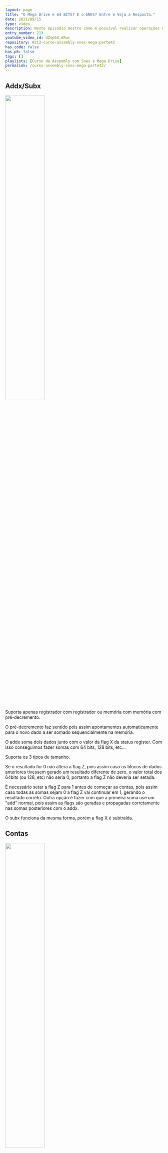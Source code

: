 ```yaml
---
layout: page
title: "O Mega Drive é 64 BITS? E o SNES? Entre e Veja a Resposta."
date: 2021/09/15
type: video
description: Neste episódio mostro como é possível realizar operações de 64bits com o Mega Drive.
entry_number: 213
youtube_video_id: dZvp6X_dRuc
repository: 0213-curso-assembly-snes-mega-parte42
has_code: false
has_p5: false
tags: []
playlists: [Curso de Assembly com Snes e Mega Drive]
permalink: /curso-assembly-snes-mega-parte42/
---
```


## Addx/Subx

<img src="/pages_data/{{page.repository}}/img1.jpg" style="opacity:0.8; width:50%;"/>

Suporta apenas registrador com registrador ou memória com memória com pré-decremento.

O pré-decremento faz sentido pois assim apontamentos automaticamente para o novo dado a ser somado sequencialmente na memória.

O addx soma dois dados junto com o valor da flag X da status register. Com isso conseguimos fazer somas com 64 bits, 128 bits, etc...

Suporta os 3 tipos de tamanho.

Se o resultado for 0 não altera a flag Z, pois assim caso os blocos de dados anteriores tivessem gerado um resultado diferente de zero, o valor total dos 64bits (ou 128, etc) não seria 0, portanto a flag Z não deveria ser setada.

É necessário setar a flag Z para 1 antes de começar as contas, pois assim caso todas as somas sejam 0 a flag Z vai continuar em 1, gerando o resultado correto. Outra opção é fazer com que a primeira soma use um "add" normal, pois assim as flags são geradas e propagadas corretamente nas somas posteriores com o addx.

O subx funciona da mesma forma, porém a flag X é subtraída.

## Contas

<img src="/pages_data/{{page.repository}}/img2.jpg" style="opacity:0.8; width:50%;"/>

## Contas Hexadecimal

<img src="/pages_data/{{page.repository}}/img3.jpg" style="opacity:0.8; width:50%;"/>

<img src="/pages_data/{{page.repository}}/img4.jpg" style="opacity:0.8; width:50%;"/>

<img src="/pages_data/{{page.repository}}/img5.jpg" style="opacity:0.8; width:50%;"/>

<img src="/pages_data/{{page.repository}}/img6.jpg" style="opacity:0.8; width:50%;"/>

A Flag Z tem que ficar com 0, mesmo que a última operação tenha gerado um zero, pois o valor total dos 64 bits é diferente de zero.

<img src="/pages_data/{{page.repository}}/img7.jpg" style="opacity:0.8; width:50%;"/>

A Flag Z tem que ficar com 1.

## Neg/Negx

<img src="/pages_data/{{page.repository}}/img8.jpg" style="opacity:0.8; width:50%;"/>

O neg faz o complemento de 2 do dado no registrador ou memória.

A instrução neg subtrai o dado de 0, que é o mesmo que fazer o complemento de 2.

O negx sutrai de 0 o valor do dado e também o valor da flag X da status register.

Suporta os 3 tipos de tamanho.

Se o resultado for 0 não altera a flag Z, pois assim caso os blocos de dados anteriores tivessem gerado um resultado diferente de zero, o valor total dos 64bits (ou 128, etc) não seria 0, portanto a flag Z não deveria ser setada.

É necessário setar a flag Z para 1 antes de começar as contas, pois assim caso todas as somas sejam 0 a flag Z vai continuar em 1, gerando o resultado correto. Outra opção é fazer com que a primeira soma use um "neg" normal, pois assim as flags são geradas e propagadas corretamente nas somas posteriores com o negx.

<img src="/pages_data/{{page.repository}}/img9.jpg" style="opacity:0.8; width:50%;"/>